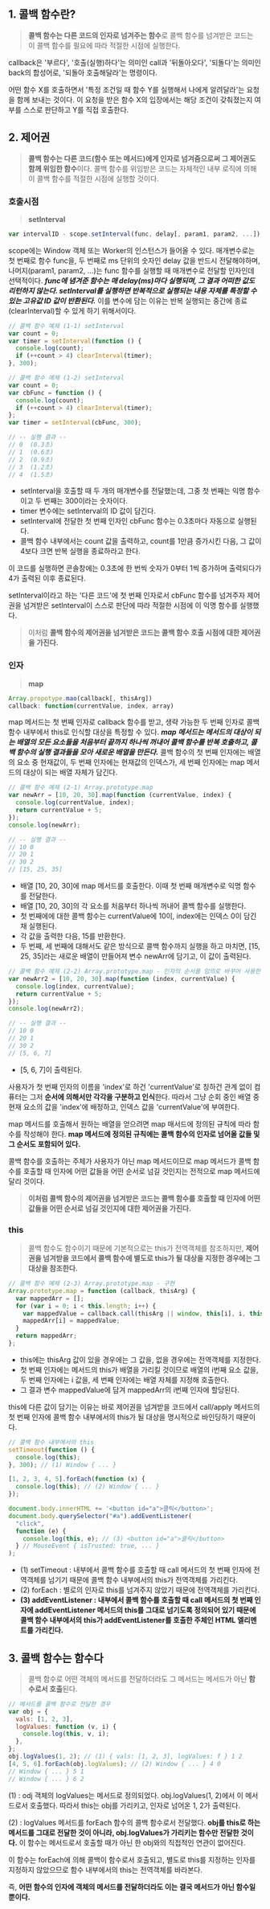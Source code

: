## 1. 콜백 함수란?

> **콜백 함수는 다른 코드의 인자로 넘겨주는 함수**로 콜백 함수를 넘겨받은 코드는 이 콜백 함수를 필요에 따라 적절한 시점에 실행한다.

callback은 '부르다', '호출(실행)하다'는 의미인 call과 '뒤돌아오다', '되돌다'는 의미인 back의 합성어로, '되돌아 호출해달라'는 명령이다.

어떤 함수 X를 호출하면서 '특정 조건일 때 함수 Y를 실행해서 나에게 알려달라'는 요청을 함께 보내는 것이다. 이 요청을 받은 함수 X의 입장에서는 해당 조건이 갖춰졌는지 여부를 스스로 판단하고 Y를 직접 호출한다.

## 2. 제어권

> **콜백 함수는 다른 코드(함수 또는 메서드)에게 인자로 넘겨줌으로써 그 제어권도 함께 위임한 함수**이다. 콜백 함수를 위임받은 코드는 자체적인 내부 로직에 의해 이 콜백 함수를 적절한 시점에 실행할 것이다.

### 호출시점

> **setInterval**

```javascript
var intervalID - scope.setInterval(func, delay[, param1, param2, ...]);
```

scope에는 Window 객체 또는 Worker의 인스턴스가 들어올 수 있다. 매개변수로는 첫 번째로 함수 func을, 두 번째로 ms 단위의 숫자인 delay 값을 반드시 전달해야하며, 나머지(param1, param2, ...)는 func 함수를 실행할 때 매개변수로 전달할 인자인데 선택적이다.
**_func에 념겨준 함수는 매 delay(ms)마다 실행되며, 그 결과 어떠한 값도 리턴하지 않는다. setInterval를 실행하면 반복적으로 실행되는 내용 자체를 특정할 수 있는 고유값 ID 값이 반환된다._** 이를 변수에 담는 이유는 반복 실행되는 중간에 종료(clearInterval)할 수 있게 하기 위해서이다.

```javascript
// 콜백 함수 예제 (1-1) setInterval
var count = 0;
var timer = setInterval(function () {
  console.log(count);
  if (++count > 4) clearInterval(timer);
}, 300);
```

```javascript
// 콜백 함수 예제 (1-2) setInterval
var count = 0;
var cbFunc = function () {
  console.log(count);
  if (++count > 4) clearInterval(timer);
};
var timer = setInterval(cbFunc, 300);

// -- 실행 결과 --
// 0  (0.3초)
// 1  (0.6초)
// 2  (0.9초)
// 3  (1.2초)
// 4  (1.5초)
```

- setInterval을 호출할 때 두 개의 매개변수를 전달했는데, 그중 첫 번째는 익명 함수이고 두 번째는 300이라는 숫자이다.
- timer 변수에는 setInterval의 ID 값이 담긴다.
- setInterval에 전달한 첫 번째 인자인 cbFunc 함수는 0.3초마다 자동으로 실행된다.
- 콜백 함수 내부에서는 count 값을 출력하고, count를 1만큼 증가시킨 다음, 그 값이 4보다 크면 반복 실행을 종료하라고 한다.

이 코드를 실행하면 콘솔창에는 0.3초에 한 번씩 숫자가 0부터 1씩 증가하며 출력되다가 4가 출력된 이후 종료된다.

setInterval이라고 하는 '다른 코드'에 첫 번째 인자로서 cbFunc 함수를 넘겨주자 제어권을 넘겨받은 setInterval이 스스로 판단에 따라 적절한 시점에 이 익명 함수를 실행했다.

> 이처럼 **콜백 함수의 제어권을 넘겨받은 코드는 콜백 함수 호출 시점에 대한 제어권을 가진다.**

### 인자

> **map**

```javascript
Array.propotype.mao(callback[, thisArg])
callback: function(currentValue, index, array)
```

map 메서드는 첫 번째 인자로 callback 함수를 받고, 생략 가능한 두 번째 인자로 콜백 함수 내부에서 this로 인식할 대상을 특정할 수 있다.
_**map 메서드는 메서드의 대상이 되는 배열의 모든 요소들을 처음부터 끝까지 하나씩 꺼내어 콜백 함수를 반복 호출하고, 콜백 함수의 실행 결과들을 모아 새로운 배열을 만든다.**_
콜백 함수의 첫 번째 인자에는 배열의 요소 중 현재값이, 두 번째 인자에는 현재값의 인덱스가, 세 번째 인자에는 map 메서드의 대상이 되는 배열 자체가 담긴다.

```javascript
// 콜백 함수 예제 (2-1) Array.prototype.map
var newArr = [10, 20, 30].map(function (currentValue, index) {
  console.log(currentValue, index);
  return currentValue + 5;
});
console.log(newArr);

// -- 실행 결과 --
// 10 0
// 20 1
// 30 2
// [15, 25, 35]
```

- 배열 [10, 20, 30]에 map 메서드를 호출한다. 이때 첫 번째 매개변수로 익명 함수를 전달한다.
- 배열 [10, 20, 30]의 각 요소를 처음부터 하나씩 꺼내어 콜백 함수를 실행한다.
- 첫 번째에에 대한 콜백 함수는 currentValue에 10이, index에는 인덱스 0이 담긴 채 실행된다.
- 각 값을 출력한 다음, 15를 반환한다.
- 두 번째, 세 번째에 대해서도 같은 방식으로 콜백 함수까지 실행을 하고 마치면, [15, 25, 35]라는 새로운 배열이 만들어져 변수 newArr에 담기고, 이 값이 출력된다.

```javascript
// 콜백 함수 예제 (2-2) Array.prototype.map - 인자의 순서를 임의로 바꾸어 사용한 경우
var newArr2 = [10, 20, 30].map(function (index, currentValue) {
  console.log(index, currentValue);
  return currentValue + 5;
});
console.log(newArr2);

// -- 실행 결과 --
// 10 0
// 20 1
// 30 2
// [5, 6, 7]
```

- [5, 6, 7]이 출력된다.

사용자가 첫 번째 인자의 이름을 'index'로 하건 'currentValue'로 칭하건 관계 없이 컴퓨터는 그저 **순서에 의해서만 각각을 구분하고 인식**한다. 따라서 그냥 순회 중인 배열 중 현재 요소의 값을 'index'에 배정하고, 인덱스 값을 'currentValue'에 부여한다.

map 메서드를 호출해서 원하는 배열을 얻으려면 map 매서드에 정의된 규칙에 따라 함수를 작성해야 한다. **map 메서드에 정의된 규칙에는 콜백 함수의 인자로 넘어올 값들 및 그 순서도 포함되어 있다.**

콜백 함수를 호출하는 주체가 사용자가 아닌 map 메서드이므로 map 메서드가 콜백 함수를 호출할 때 인자에 어떤 값들을 어떤 순서로 넘길 것인지는 전적으로 map 메서드에 달리 것이다.

> **이처럼 콜백 함수의 제어권을 넘겨받은 코드는 콜백 함수를 호출할 때 인자에 어떤 값들을 어떤 순서로 넘길 것인지에 대한 제어권을 가진다.**

### this

> 콜백 함수도 함수이기 때문에 기본적으로는 this가 전역객체를 참조하지만, **제어권을 넘겨받을 코드에서 콜백 함수에 별도로 this가 될 대상을 지정한 경우에는 그 대상을 참조한다.**

```javascript
// 콜백 함수 예제 (2-3) Array.prototype.map - 구현
Array.prototype.map = function (callback, thisArg) {
  var mappedArr = [];
  for (var i = 0; i < this.length; i++) {
    var mappedValue = callback.call(thisArg || window, this[i], i, this);
    mappedArr[i] = mappedValue;
  }
  return mappedArr;
};
```

- this에는 thisArg 값이 있을 경우에는 그 값을, 없을 경우에는 전역객체를 지정한다.
- 첫 번째 인자에는 메서드의 this가 배열을 가리킬 것이므로 배열의 i번째 요소 값을, 두 번째 인자에는 i 값을, 세 번째 인자에는 배열 자체를 지정해 호출한다.
- 그 결과 변수 mappedValue에 담겨 mappedArr의 i번째 인자에 할당된다.

this에 다른 값이 담기는 이유는 바로 제어권을 넘겨받을 코드에서 call/apply 메서드의 첫 번째 인자에 콜백 함수 내부에서의 this가 될 대상을 명시적으로 바인딩하기 때문이다.

```javascript
// 콜백 함수 내부에서의 this
setTimeout(function () {
  console.log(this);
}, 300); // (1) Window { ... }

[1, 2, 3, 4, 5].forEach(function (x) {
  console.log(this); // (2) Window { ... }
});

document.body.innerHTML += '<button id="a">클릭</button>';
document.body.querySelector("#a").addEventListener(
  "click",
  function (e) {
    console.log(this, e); // (3) <button id="a">클릭</button>
  } // MouseEvent { isTrusted: true, ... }
);
```

- (1) setTimeout : 내부에서 콜백 함수를 호출할 때 call 메서드의 첫 번째 인자에 전역객체를 넘기기 때문에 콜백 함수 내부에서의 this가 전역객체를 가리킨다.
- (2) forEach : 별로의 인자로 this를 넘겨주지 않았기 때문에 전역객체를 가리킨다.
- **(3) addEventListener : 내부에서 콜백 함수를 호출할 때 call 메서드의 첫 번째 인자에 addEventListener 메서드의 this를 그대로 넘기도록 정의되어 있기 때문에 콜백 함수 내부에서의 this가 addEventListener를 호출한 주체인 HTML 엘리멘트를 가리킨다.**

## 3. 콜백 함수는 함수다

> 콜백 함수로 어떤 객체의 메서드를 전달하더라도 그 메서드는 메서드가 아닌 **함수로서 호출**된다.

```javascript
// 메서드를 콜백 함수로 전달한 경우
var obj = {
  vals: [1, 2, 3],
  logValues: function (v, i) {
    console.log(this, v, i);
  },
};
obj.logValues(1, 2); // (1) { vals: [1, 2, 3], logValues: f } 1 2
[4, 5, 6].forEach(obj.logValues); // (2) Window { ... } 4 0
// Window { ... } 5 1
// Window { ... } 6 2
```

(1) : odj 객체의 logValues는 메서드로 정의되었다. obj.logValues(1, 2)에서 이 메서드로서 호출했다. 따라서 this는 obj를 가리키고, 인자로 넘어온 1, 2가 출력된다.

(2) : logValues 메서드를 forEach 함수의 콜백 함수로서 전달했다. **obj를 this로 하는 메서드를 그대로 전달한 것이 아니라, obj.logValues가 가리키는 함수만 전달한 것이다.** 이 함수는 메서드로서 호출할 때가 아닌 한 obj와의 직접적인 연관이 없어진다.

이 함수는 forEach에 의해 콜백이 함수로서 호출되고, 별도로 this를 지정하는 인자를 지정하지 않았으므로 함수 내부에서의 this는 전역객체를 바라본다.

즉, **어떤 함수의 인자에 객체의 메서드를 전달하더라도 이는 결국 메서드가 아닌 함수일 뿐이다.**
